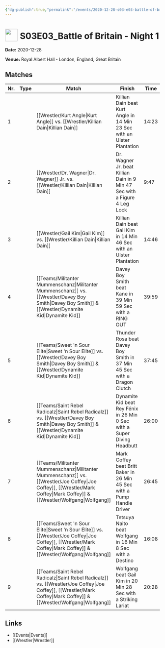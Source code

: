 ```yaml
---
{"dg-publish":true,"permalink":"/events/2020-12-28-s03-e03-battle-of-britain-night-1/","title":"S03E03_Battle of Britain - Night 1","noteIcon":"","created":"2025-09-01T21:42:44.144+02:00"}
---
```



# <img src="z_Images/ChokeSlam.png" width="40" style="vertical-align:bottom; margin-right:8px;">**S03E03_Battle of Britain - Night 1**

**Date:** 2020-12-28

**Venue:** Royal Albert Hall - London, England, Great Britain

## Matches

| Nr. | Type | Match | Finish | Time | Rating | Score |
|-----|------|-------|--------|------|--------|-------|
| 1 |  | [[Wrestler/Kurt Angle\|Kurt Angle]] vs. [[Wrestler/Killian Dain\|Killian Dain]] | Killian Dain beat Kurt Angle in 14 Min 23 Sec with an Ulster Plantation | 14:23 | ★★★★1/4 | 89 |
| 2 |  | [[Wrestler/Dr. Wagner\|Dr. Wagner]] Jr. vs. [[Wrestler/Killian Dain\|Killian Dain]] | Dr. Wagner Jr. beat Killian Dain in 9 Min 47 Sec with a Figure 4 Leg Lock | 9:47 | ★★1/2 | 66 |
| 3 |  | [[Wrestler/Gail Kim\|Gail Kim]] vs. [[Wrestler/Killian Dain\|Killian Dain]] | Killian Dain beat Gail Kim in 14 Min 46 Sec with an Ulster Plantation | 14:46 | ★★★★1/4 | 88 |
| 4 |  | [[Teams/Militanter Mummenschanz\|Militanter Mummenschanz]] vs. [[Wrestler/Davey Boy Smith\|Davey Boy Smith]] & [[Wrestler/Dynamite Kid\|Dynamite Kid]] | Davey Boy Smith beat Kane in 39 Min 59 Sec with a RING OUT | 39:59 | ★★★★3/4 | 98 |
| 5 |  | [[Teams/Sweet 'n Sour Elite\|Sweet 'n Sour Elite]] vs. [[Wrestler/Davey Boy Smith\|Davey Boy Smith]] & [[Wrestler/Dynamite Kid\|Dynamite Kid]] | Thunder Rosa beat Davey Boy Smith in 37 Min 45 Sec with a Dragon Clutch | 37:45 | ★★★★3/4 | 98 |
| 6 |  | [[Teams/Saint Rebel Radicalz\|Saint Rebel Radicalz]] vs. [[Wrestler/Davey Boy Smith\|Davey Boy Smith]] & [[Wrestler/Dynamite Kid\|Dynamite Kid]] | Dynamite Kid beat Rey Fénix in 26 Min 0 Sec with a Super Diving Headbutt | 26:00 | ★★★★★ | 100 |
| 7 |  | [[Teams/Militanter Mummenschanz\|Militanter Mummenschanz]] vs. [[Wrestler/Joe Coffey\|Joe Coffey]], [[Wrestler/Mark Coffey\|Mark Coffey]] & [[Wrestler/Wolfgang\|Wolfgang]] | Mark Coffey beat Britt Baker in 26 Min 45 Sec with a Pump Handle Driver | 26:45 | ★★★★3/4 | 96 |
| 8 |  | [[Teams/Sweet 'n Sour Elite\|Sweet 'n Sour Elite]] vs. [[Wrestler/Joe Coffey\|Joe Coffey]], [[Wrestler/Mark Coffey\|Mark Coffey]] & [[Wrestler/Wolfgang\|Wolfgang]] | Tetsuya Naito beat Wolfgang in 16 Min 8 Sec with a Destino | 16:08 | ★★★1/4 | 74 |
| 9 |  | [[Teams/Saint Rebel Radicalz\|Saint Rebel Radicalz]] vs. [[Wrestler/Joe Coffey\|Joe Coffey]], [[Wrestler/Mark Coffey\|Mark Coffey]] & [[Wrestler/Wolfgang\|Wolfgang]] | Wolfgang beat Gail Kim in 20 Min 28 Sec with a Striking Lariat | 20:28 | ★★★3/4 | 81 |

## Links
- [[Events\|Events]]
- [[Wrestler\|Wrestler]]
